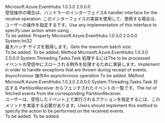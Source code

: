 <Type Name="IPartitionReceiveHandler" FullName="Microsoft.Azure.EventHubs.IPartitionReceiveHandler">
  <TypeSignature Language="C#" Value="public interface IPartitionReceiveHandler" />
  <TypeSignature Language="ILAsm" Value=".class public interface auto ansi abstract IPartitionReceiveHandler" />
  <TypeSignature Language="DocId" Value="T:Microsoft.Azure.EventHubs.IPartitionReceiveHandler" />
  <TypeSignature Language="VB.NET" Value="Public Interface IPartitionReceiveHandler" />
  <TypeSignature Language="F#" Value="type IPartitionReceiveHandler = interface" />
  <AssemblyInfo>
    <AssemblyName>Microsoft.Azure.EventHubs</AssemblyName>
    <AssemblyVersion>1.0.3.0</AssemblyVersion>
    <AssemblyVersion>2.0.0.0</AssemblyVersion>
  </AssemblyInfo>
  <Interfaces />
  <Docs>
    <summary>
            <span data-ttu-id="7ede9-101">受信操作の場合は、ハンドラーのインターフェイス</span><span class="sxs-lookup"><span data-stu-id="7ede9-101">A handler interface for the receive operation.</span></span> <span data-ttu-id="7ede9-102">このインターフェイスの実装を使用して、使用する場合は、ユーザーの操作を指定する<see cref="M:Microsoft.Azure.EventHubs.PartitionReceiver.SetReceiveHandler(Microsoft.Azure.EventHubs.IPartitionReceiveHandler)" />です。</span><span class="sxs-lookup"><span data-stu-id="7ede9-102">Use any implementation of this interface to specify user action when using <see cref="M:Microsoft.Azure.EventHubs.PartitionReceiver.SetReceiveHandler(Microsoft.Azure.EventHubs.IPartitionReceiveHandler)" />.</span></span>
            </summary>
    <remarks>To be added.</remarks>
  </Docs>
  <Members>
    <Member MemberName="MaxBatchSize">
      <MemberSignature Language="C#" Value="public int MaxBatchSize { get; }" />
      <MemberSignature Language="ILAsm" Value=".property instance int32 MaxBatchSize" />
      <MemberSignature Language="DocId" Value="P:Microsoft.Azure.EventHubs.IPartitionReceiveHandler.MaxBatchSize" />
      <MemberSignature Language="VB.NET" Value="Public ReadOnly Property MaxBatchSize As Integer" />
      <MemberSignature Language="F#" Value="member this.MaxBatchSize : int" Usage="Microsoft.Azure.EventHubs.IPartitionReceiveHandler.MaxBatchSize" />
      <MemberType>Property</MemberType>
      <AssemblyInfo>
        <AssemblyName>Microsoft.Azure.EventHubs</AssemblyName>
        <AssemblyVersion>1.0.3.0</AssemblyVersion>
        <AssemblyVersion>2.0.0.0</AssemblyVersion>
      </AssemblyInfo>
      <ReturnValue>
        <ReturnType>System.Int32</ReturnType>
      </ReturnValue>
      <Docs>
        <summary>
            <span data-ttu-id="7ede9-103">最大バッチ サイズを取得します。</span><span class="sxs-lookup"><span data-stu-id="7ede9-103">Gets the maximum batch size.</span></span>
            </summary>
        <value>To be added.</value>
        <remarks>To be added.</remarks>
      </Docs>
    </Member>
    <Member MemberName="ProcessErrorAsync">
      <MemberSignature Language="C#" Value="public System.Threading.Tasks.Task ProcessErrorAsync (Exception error);" />
      <MemberSignature Language="ILAsm" Value=".method public hidebysig newslot virtual instance class System.Threading.Tasks.Task ProcessErrorAsync(class System.Exception error) cil managed" />
      <MemberSignature Language="DocId" Value="M:Microsoft.Azure.EventHubs.IPartitionReceiveHandler.ProcessErrorAsync(System.Exception)" />
      <MemberSignature Language="VB.NET" Value="Public Function ProcessErrorAsync (error As Exception) As Task" />
      <MemberSignature Language="F#" Value="abstract member ProcessErrorAsync : Exception -&gt; System.Threading.Tasks.Task" Usage="iPartitionReceiveHandler.ProcessErrorAsync error" />
      <MemberType>Method</MemberType>
      <AssemblyInfo>
        <AssemblyName>Microsoft.Azure.EventHubs</AssemblyName>
        <AssemblyVersion>1.0.3.0</AssemblyVersion>
        <AssemblyVersion>2.0.0.0</AssemblyVersion>
      </AssemblyInfo>
      <ReturnValue>
        <ReturnType>System.Threading.Tasks.Task</ReturnType>
      </ReturnValue>
      <Parameters>
        <Parameter Name="error" Type="System.Exception" />
      </Parameters>
      <Docs>
        <param name="error"><span data-ttu-id="7ede9-104"><see cref="T:System.Exception" />処理するには</span><span class="sxs-lookup"><span data-stu-id="7ede9-104">The <see cref="T:System.Exception" /> to be processed</span></span></param>
        <summary>
            <span data-ttu-id="7ede9-105">イベントの受信中にスローされる例外を処理するために実装します。</span><span class="sxs-lookup"><span data-stu-id="7ede9-105">Implement in order to handle exceptions that are thrown during receipt of events.</span></span>
            </summary>
        <returns><span data-ttu-id="7ede9-106">Asynchronour 操作</span><span class="sxs-lookup"><span data-stu-id="7ede9-106">An asynchronour operation</span></span></returns>
        <remarks>To be added.</remarks>
      </Docs>
    </Member>
    <Member MemberName="ProcessEventsAsync">
      <MemberSignature Language="C#" Value="public System.Threading.Tasks.Task ProcessEventsAsync (System.Collections.Generic.IEnumerable&lt;Microsoft.Azure.EventHubs.EventData&gt; events);" />
      <MemberSignature Language="ILAsm" Value=".method public hidebysig newslot virtual instance class System.Threading.Tasks.Task ProcessEventsAsync(class System.Collections.Generic.IEnumerable`1&lt;class Microsoft.Azure.EventHubs.EventData&gt; events) cil managed" />
      <MemberSignature Language="DocId" Value="M:Microsoft.Azure.EventHubs.IPartitionReceiveHandler.ProcessEventsAsync(System.Collections.Generic.IEnumerable{Microsoft.Azure.EventHubs.EventData})" />
      <MemberSignature Language="VB.NET" Value="Public Function ProcessEventsAsync (events As IEnumerable(Of EventData)) As Task" />
      <MemberSignature Language="F#" Value="abstract member ProcessEventsAsync : seq&lt;Microsoft.Azure.EventHubs.EventData&gt; -&gt; System.Threading.Tasks.Task" Usage="iPartitionReceiveHandler.ProcessEventsAsync events" />
      <MemberType>Method</MemberType>
      <AssemblyInfo>
        <AssemblyName>Microsoft.Azure.EventHubs</AssemblyName>
        <AssemblyVersion>1.0.3.0</AssemblyVersion>
        <AssemblyVersion>2.0.0.0</AssemblyVersion>
      </AssemblyInfo>
      <ReturnValue>
        <ReturnType>System.Threading.Tasks.Task</ReturnType>
      </ReturnValue>
      <Parameters>
        <Parameter Name="events" Type="System.Collections.Generic.IEnumerable&lt;Microsoft.Azure.EventHubs.EventData&gt;" />
      </Parameters>
      <Docs>
        <param name="events"><span data-ttu-id="7ede9-107">対応する PartitionReceiver からフェッチされたイベントの一覧です。</span><span class="sxs-lookup"><span data-stu-id="7ede9-107">The list of fetched events from the corresponding PartitionReceiver.</span></span></param>
        <summary>
            <span data-ttu-id="7ede9-108">ユーザーは、受信したイベント上で実行されるアクションを指定するには、このメソッドを実装する必要があります。</span><span class="sxs-lookup"><span data-stu-id="7ede9-108">Users should implement this method to specify the action to be performed on the received events.</span></span>
            </summary>
        <returns>To be added.</returns>
        <remarks>To be added.</remarks>
        <altmember cref="M:Microsoft.Azure.EventHubs.PartitionReceiver.ReceiveAsync(System.Int32)" />
      </Docs>
    </Member>
  </Members>
</Type>